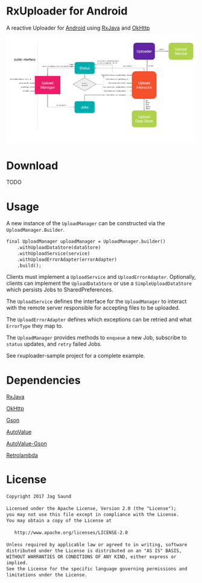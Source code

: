 RxUploader for Android
=======

A reactive Uploader for [Android][1] using [RxJava][2] and [OkHttp][3]

![](docs/static/rxuploader_architecture.png)

Download
=======
TODO

Usage
=======
A new instance of the `UploadManager` can be constructed via the `UploadManager.Builder`.
```
final UploadManager uploadManager = UploadManager.builder()
    .withUploadDataStore(dataStore)
    .withUploadService(service)
    .withUploadErrorAdapter(errorAdapter)
    .build();
```

Clients must implement a `UploadService` and `UploadErrorAdapter`. Optionally, clients can implement the `UploadDataStore` or use a `SimpleUploadDataStore` which persists Jobs to SharedPreferences.

The `UploadService` defines the interface for the `UploadManager` to interact with the remote server responsible for accepting files to be uploaded.

The `UploadErrorAdapter` defines which exceptions can be retried and what `ErrorType` they map to.

The `UploadManager` provides methods to `enqueue` a new Job, subscribe to `status` updates, and `retry` failed Jobs.

See rxuploader-sample project for a complete example.

Dependencies
=======

[RxJava][2]

[OkHttp][3]

[Gson][4]

[AutoValue][5]

[AutoValue-Gson][6]

[Retrolambda][7]

License
=======

    Copyright 2017 Jag Saund

    Licensed under the Apache License, Version 2.0 (the "License");
    you may not use this file except in compliance with the License.
    You may obtain a copy of the License at

       http://www.apache.org/licenses/LICENSE-2.0

    Unless required by applicable law or agreed to in writing, software
    distributed under the License is distributed on an "AS IS" BASIS,
    WITHOUT WARRANTIES OR CONDITIONS OF ANY KIND, either express or implied.
    See the License for the specific language governing permissions and
    limitations under the License.

[1]: https://developer.android.com
[2]: https://github.com/ReactiveX/RxJava
[3]: https://github.com/square/okhttp
[4]: https://github.com/google/gson
[5]: https://github.com/google/auto/tree/master/value
[6]: https://github.com/rharter/auto-value-gson
[7]: https://github.com/evant/gradle-retrolambda
